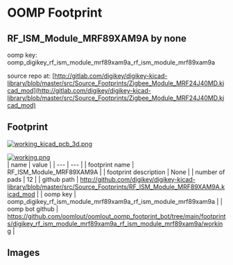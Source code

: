 # OOMP Footprint  
## RF_ISM_Module_MRF89XAM9A  by none  
  
oomp key: oomp_digikey_rf_ism_module_mrf89xam9a_rf_ism_module_mrf89xam9a  
  
source repo at: [http://gitlab.com/digikey/digikey-kicad-library/blob/master/src/Source_Footprints/Zigbee_Module_MRF24J40MD.kicad_mod](http://gitlab.com/digikey/digikey-kicad-library/blob/master/src/Source_Footprints/Zigbee_Module_MRF24J40MD.kicad_mod)  
## Footprint  
  
[![working_kicad_pcb_3d.png](working_kicad_pcb_3d_600.png)](working_kicad_pcb_3d.png)  
  
[![working.png](working_600.png)](working.png)  
| name | value | 
| --- | --- | 
| footprint name | RF_ISM_Module_MRF89XAM9A | 
| footprint description | None | 
| number of pads | 12 | 
| github path | http://github.com/digikey/digikey-kicad-library/blob/master/src/Source_Footprints/RF_ISM_Module_MRF89XAM9A.kicad_mod | 
| oomp key | oomp_digikey_rf_ism_module_mrf89xam9a_rf_ism_module_mrf89xam9a | 
| oomp bot github | https://github.com/oomlout/oomlout_oomp_footprint_bot/tree/main/footprints/digikey_rf_ism_module_mrf89xam9a_rf_ism_module_mrf89xam9a/working | 
## Images  
